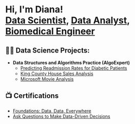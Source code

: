 <h1>Hi, I'm Diana! <br/><a href= 'https://github.com/DianaNduta'>Data Scientist</a>, <a href="https://www.linkedin.com/in/diana-nduta-4779bb1b1/">Data Analyst</a>, <a href="https://www.linkedin.com/in/diana-nduta-4779bb1b1">Biomedical Engineer</a></h1>

<h2>👨‍💻 Data Science Projects:</h2>

- <b>Data Structures and Algorithms Practice (AlgoExpert)</b>
  - [Predicting Readmission Rates for Diabetic Patients](https://github.com/DianaNduta/Predicting-Readmission-Rates-for-Diabetic-Patients)
  - [King County House Sales Analysis](https://github.com/DianaNduta/King-County-House-Sales-Analysis)
  - [Microsoft Movie Analysis](https://github.com/DianaNduta/Microsoft-Movie-Analysis)

<h2>📺 Certifications</h2>

- [Foundations: Data, Data, Everywhere](https://www.coursera.org/account/accomplishments/certificate/UDYGUKMTBUUN)
- [Ask Questions to Make Data-Driven Decisions](https://www.coursera.org/account/accomplishments/certificate/CEYK68Z4ELVL)

